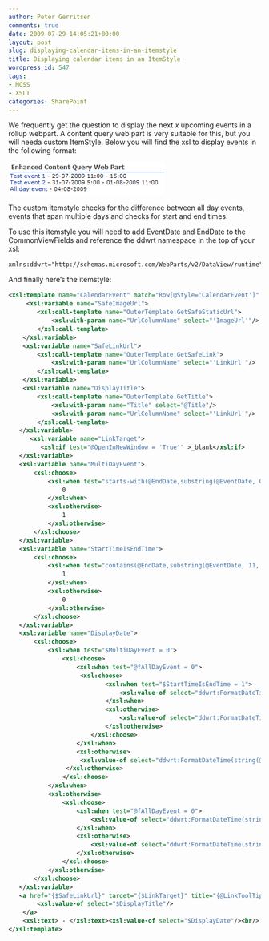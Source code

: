 ```yaml
---
author: Peter Gerritsen
comments: true
date: 2009-07-29 14:05:21+00:00
layout: post
slug: displaying-calendar-items-in-an-itemstyle
title: Displaying calendar items in an ItemStyle
wordpress_id: 547
tags:
- MOSS
- XSLT
categories: SharePoint
---
```



We frequently get the question to display the next _x_ upcoming events in a rollup webpart. A content query web part is very suitable for this, but you will needa custom ItemStyle. Below you will find the xsl to display events in the following
format:

![Example style](/images/old/snipping16.png)

The custom itemstyle checks for the difference between all day events, events that span multiple days and checks for start and end times.

To use this itemstyle you will need to add EventDate and EndDate to the CommonViewFields and reference the ddwrt namespace in the top of your xsl:


```
xmlns:ddwrt="http://schemas.microsoft.com/WebParts/v2/DataView/runtime"
```

And finally here’s the itemstyle:

```xml
<xsl:template name="CalendarEvent" match="Row[@Style='CalendarEvent']" mode="itemstyle">
     <xsl:variable name="SafeImageUrl">
        <xsl:call-template name="OuterTemplate.GetSafeStaticUrl">
            <xsl:with-param name="UrlColumnName" select="'ImageUrl'"/>
        </xsl:call-template>
    </xsl:variable>
    <xsl:variable name="SafeLinkUrl">
        <xsl:call-template name="OuterTemplate.GetSafeLink">
            <xsl:with-param name="UrlColumnName" select="'LinkUrl'"/>
        </xsl:call-template>
    </xsl:variable>
    <xsl:variable name="DisplayTitle">
        <xsl:call-template name="OuterTemplate.GetTitle">
            <xsl:with-param name="Title" select="@Title"/>
            <xsl:with-param name="UrlColumnName" select="'LinkUrl'"/>
        </xsl:call-template>
   </xsl:variable>
      <xsl:variable name="LinkTarget">
         <xsl:if test="@OpenInNewWindow = 'True'" >_blank</xsl:if>
   </xsl:variable>
   <xsl:variable name="MultiDayEvent">
       <xsl:choose>
           <xsl:when test="starts-with(@EndDate,substring(@EventDate, 0, 11))">
               0
           </xsl:when>
           <xsl:otherwise>
               1
           </xsl:otherwise>
       </xsl:choose>
   </xsl:variable>
   <xsl:variable name="StartTimeIsEndTime">
       <xsl:choose>
           <xsl:when test="contains(@EndDate,substring(@EventDate, 11, 9))">
               1
           </xsl:when>
           <xsl:otherwise>
               0
           </xsl:otherwise>
       </xsl:choose>
   </xsl:variable>
   <xsl:variable name="DisplayDate">
       <xsl:choose>
           <xsl:when test="$MultiDayEvent = 0">
               <xsl:choose>
                   <xsl:when test="@fAllDayEvent = 0">
                    <xsl:choose>
                           <xsl:when test="$StartTimeIsEndTime = 1">
                               <xsl:value-of select="ddwrt:FormatDateTime(string(@EventDate) ,1043 ,'dd-MM-yyyy H:mm')" />
                           </xsl:when>
                           <xsl:otherwise>
                               <xsl:value-of select="ddwrt:FormatDateTime(string(@EventDate) ,1043 ,'dd-MM-yyyy H:mm')" /> - <xsl:value-of select="ddwrt:FormatDateTime(string(@EndDate) ,1043 ,'H:mm')" />
                           </xsl:otherwise>
                       </xsl:choose>
                   </xsl:when>
                   <xsl:otherwise>
                    <xsl:value-of select="ddwrt:FormatDateTime(string(@EventDate) ,1043 ,'dd-MM-yyyy')" />
                </xsl:otherwise>
               </xsl:choose>
           </xsl:when>
           <xsl:otherwise>
               <xsl:choose>
                   <xsl:when test="@fAllDayEvent = 0">
                       <xsl:value-of select="ddwrt:FormatDateTime(string(@EventDate) ,1043 ,'dd-MM-yyyy H:mm')" /> - <xsl:value-of select="ddwrt:FormatDateTime(string(@EndDate) ,1043 ,'dd-MM-yyyy H:mm')" />
                   </xsl:when>
                   <xsl:otherwise>
                       <xsl:value-of select="ddwrt:FormatDateTime(string(@EventDate) ,1043 ,'dd-MM-yyyy')" /> - <xsl:value-of select="ddwrt:FormatDateTime(string(@EndDate) ,1043 ,'dd-MM-yyyy')" />
                   </xsl:otherwise>
               </xsl:choose>
           </xsl:otherwise>
       </xsl:choose>
   </xsl:variable>
   <a href="{$SafeLinkUrl}" target="{$LinkTarget}" title="{@LinkToolTip}">
        <xsl:value-of select="$DisplayTitle"/>
    </a>
    <xsl:text> - </xsl:text><xsl:value-of select="$DisplayDate"/><br/>
</xsl:template>
```
